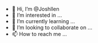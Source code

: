 - 👋 Hi, I’m @Joshllen
- 👀 I’m interested in ...
- 🌱 I’m currently learning ...
- 💞️ I’m looking to collaborate on ...
- 📫 How to reach me ...

<!---
Joshllen/Joshllen is a ✨ special ✨ repository because its `README.md` (this file) appears on your GitHub profile.
You can click the Preview link to take a look at your changes.
--->

